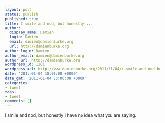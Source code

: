 ```yaml
---
layout: post
status: publish
published: true
title: I smile and nod, but honestly ...
author:
  display_name: Damien
  login: Damien
  email: damien@damienburke.org
  url: http://damienburke.org
author_login: Damien
author_email: damien@damienburke.org
author_url: http://damienburke.org
wordpress_id: 1201
wordpress_url: http://www.damienburke.org/2011/01/04/i-smile-and-nod-but-honestly/
date: '2011-01-04 18:00:08 +0000'
date_gmt: '2011-01-04 23:00:08 +0000'
categories:
- tweet
tags:
- tweet
comments: []
---
```

<p>I smile and nod, but honestly I have no idea what you are saying.</p>
